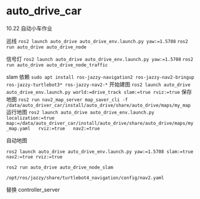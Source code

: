 # auto_drive_car
10.22 自动小车作业


巡线
`ros2 launch auto_drive auto_drive_env.launch.py yaw:=1.5708`
`ros2 run auto_drive auto_drive_node`

信号灯
`ros2 launch auto_drive auto_drive_env.launch.py yaw:=1.5708`
`ros2 run auto_drive auto_drive_node_traffic`

slam
依赖
`sudo apt install ros-jazzy-navigation2 ros-jazzy-nav2-bringup ros-jazzy-turtlebot3* ros-jazzy-nav2-*`
开始建图
`ros2 launch auto_drive auto_drive_env.launch.py world:=drive_track slam:=true rviz:=true`
保存地图
`ros2 run nav2_map_server map_saver_cli -f /data/auto_driver_car/install/auto_drive/share/auto_drive/maps/my_map`
运行地图
`ros2 launch auto_drive auto_drive_env.launch.py   localization:=true   map:=/data/auto_driver_car/install/auto_drive/share/auto_drive/maps/my_map.yaml   rviz:=true   nav2:=true`



自动地图

`ros2 launch auto_drive auto_drive_env.launch.py yaw:=1.5708 slam:=true nav2:=true rviz:=true`

`ros2 run auto_drive auto_drive_node_slam`

`/opt/ros/jazzy/share/turtlebot4_navigation/config/nav2.yaml`

替换 controller_server
